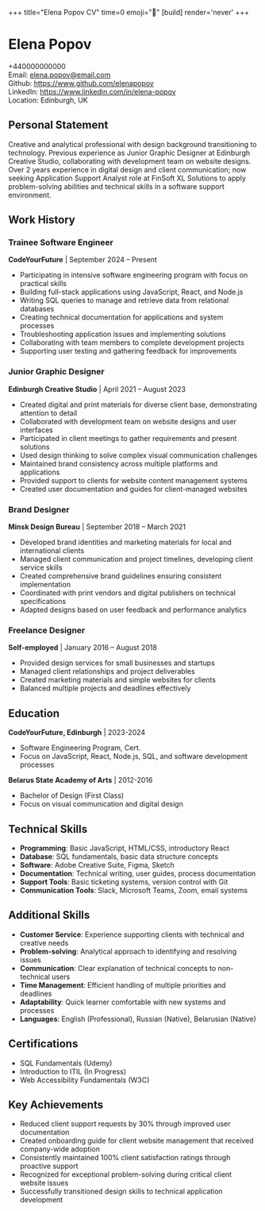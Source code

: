 +++
title="Elena Popov CV" 
time=0 
emoji="📄" 
[build]
render='never'
+++

# Elena Popov

+440000000000  
Email: elena.popov@email.com  
Github: https://www.github.com/elenapopov  
LinkedIn: https://www.linkedin.com/in/elena-popov  
Location: Edinburgh, UK

## Personal Statement

Creative and analytical professional with design background transitioning to technology. Previous experience as Junior Graphic Designer at Edinburgh Creative Studio, collaborating with development team on website designs. Over 2 years experience in digital design and client communication; now seeking Application Support Analyst role at FinSoft XL Solutions to apply problem-solving abilities and technical skills in a software support environment.

## Work History

### Trainee Software Engineer

**CodeYourFuture** | September 2024 – Present

- Participating in intensive software engineering program with focus on practical skills
- Building full-stack applications using JavaScript, React, and Node.js
- Writing SQL queries to manage and retrieve data from relational databases
- Creating technical documentation for applications and system processes
- Troubleshooting application issues and implementing solutions
- Collaborating with team members to complete development projects
- Supporting user testing and gathering feedback for improvements

### Junior Graphic Designer

**Edinburgh Creative Studio** | April 2021 – August 2023

- Created digital and print materials for diverse client base, demonstrating attention to detail
- Collaborated with development team on website designs and user interfaces
- Participated in client meetings to gather requirements and present solutions
- Used design thinking to solve complex visual communication challenges
- Maintained brand consistency across multiple platforms and applications
- Provided support to clients for website content management systems
- Created user documentation and guides for client-managed websites

### Brand Designer

**Minsk Design Bureau** | September 2018 – March 2021

- Developed brand identities and marketing materials for local and international clients
- Managed client communication and project timelines, developing client service skills
- Created comprehensive brand guidelines ensuring consistent implementation
- Coordinated with print vendors and digital publishers on technical specifications
- Adapted designs based on user feedback and performance analytics

### Freelance Designer

**Self-employed** | January 2016 – August 2018

- Provided design services for small businesses and startups
- Managed client relationships and project deliverables
- Created marketing materials and simple websites for clients
- Balanced multiple projects and deadlines effectively

## Education

**CodeYourFuture, Edinburgh** | 2023-2024

- Software Engineering Program, Cert.
- Focus on JavaScript, React, Node.js, SQL, and software development processes

**Belarus State Academy of Arts** | 2012-2016

- Bachelor of Design (First Class)
- Focus on visual communication and digital design

## Technical Skills

- **Programming**: Basic JavaScript, HTML/CSS, introductory React
- **Database**: SQL fundamentals, basic data structure concepts
- **Software**: Adobe Creative Suite, Figma, Sketch
- **Documentation**: Technical writing, user guides, process documentation
- **Support Tools**: Basic ticketing systems, version control with Git
- **Communication Tools**: Slack, Microsoft Teams, Zoom, email systems

## Additional Skills

- **Customer Service**: Experience supporting clients with technical and creative needs
- **Problem-solving**: Analytical approach to identifying and resolving issues
- **Communication**: Clear explanation of technical concepts to non-technical users
- **Time Management**: Efficient handling of multiple priorities and deadlines
- **Adaptability**: Quick learner comfortable with new systems and processes
- **Languages**: English (Professional), Russian (Native), Belarusian (Native)

## Certifications

- SQL Fundamentals (Udemy)
- Introduction to ITIL (In Progress)
- Web Accessibility Fundamentals (W3C)

## Key Achievements

- Reduced client support requests by 30% through improved user documentation
- Created onboarding guide for client website management that received company-wide adoption
- Consistently maintained 100% client satisfaction ratings through proactive support
- Recognized for exceptional problem-solving during critical client website issues
- Successfully transitioned design skills to technical application development
